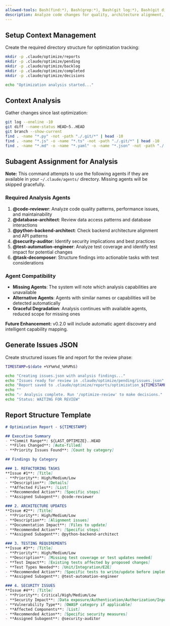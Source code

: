 ```yaml
---
allowed-tools: Bash(find:*), Bash(grep:*), Bash(git log:*), Bash(git diff:*), Bash(echo:*), Bash(mkdir:*)
description: Analyze code changes for quality, architecture alignment, and security issues
---
```


## Setup Context Management

Create the required directory structure for optimization tracking:

```bash
mkdir -p .claude/optimize/reports
mkdir -p .claude/optimize/pending
mkdir -p .claude/optimize/backlog
mkdir -p .claude/optimize/completed
mkdir -p .claude/optimize/decisions

echo "Optimization analysis started..."
```

## Context Analysis

Gather changes since last optimization:

```bash
git log --oneline -10
git diff --name-status HEAD~5..HEAD
git branch --show-current
find . -name "*.py" -not -path "./.git/*" | head -10
find . -name "*.js" -o -name "*.ts" -not -path "./.git/*" | head -10
find . -name "*.md" -o -name "*.yaml" -o -name "*.json" -not -path "./.git/*" | head -5
```

## Subagent Assignment for Analysis

**Note:** This command attempts to use the following agents if they are available in your `~/.claude/agents/` directory. Missing agents will be skipped gracefully.

### Required Analysis Agents
1. **@code-reviewer**: Analyze code quality patterns, performance issues, and maintainability
2. **@database-architect**: Review data access patterns and database interactions  
3. **@python-backend-architect**: Check backend architecture alignment and API patterns
4. **@security-auditor**: Identify security implications and best practices
5. **@test-automation-engineer**: Analyze test coverage and identify test impact for potential changes
6. **@task-decomposer**: Structure findings into actionable tasks with test considerations

### Agent Compatibility
- **Missing Agents**: The system will note which analysis capabilities are unavailable
- **Alternative Agents**: Agents with similar names or capabilities will be detected automatically
- **Graceful Degradation**: Analysis continues with available agents, reduced scope for missing ones

**Future Enhancement:** v0.2.0 will include automatic agent discovery and intelligent capability mapping.

## Generate Issues JSON

Create structured issues file and report for the review phase:

```bash
TIMESTAMP=$(date +%Y%m%d_%H%M%S)

echo "Creating issues.json with analysis findings..."
echo "Issues ready for review in .claude/optimize/pending/issues.json"
echo "Report saved to .claude/optimize/reports/optimization_${TIMESTAMP}.md"
echo ""
echo "✅ Analysis complete. Run '/optimize-review' to make decisions."
echo "Status: WAITING FOR REVIEW"
```

## Report Structure Template

```markdown
# Optimization Report - ${TIMESTAMP}

## Executive Summary
- **Commit Range**: ${LAST_OPTIMIZE}..HEAD
- **Files Changed**: [Auto-filled]
- **Priority Issues Found**: [Count by category]

## Findings by Category

### 1. REFACTORING TASKS
**Issue #1**: [Title]
- **Priority**: High/Medium/Low
- **Description**: [Details]
- **Affected Files**: [List]
- **Recommended Action**: [Specific steps]
- **Assigned Subagent**: @code-reviewer

### 2. ARCHITECTURE UPDATES  
**Issue #2**: [Title]
- **Priority**: High/Medium/Low
- **Description**: [Alignment issues]
- **Documentation Impact**: [Files to update]
- **Recommended Action**: [Specific steps]
- **Assigned Subagent**: @python-backend-architect

### 3. TESTING REQUIREMENTS
**Issue #3**: [Title]
- **Priority**: High/Medium/Low
- **Description**: [Missing test coverage or test updates needed]
- **Test Impact**: [Existing tests affected by proposed changes]
- **Test Types Needed**: [Unit/Integration/E2E]
- **Recommended Action**: [Specific tests to write/update before implementation]
- **Assigned Subagent**: @test-automation-engineer

### 4. SECURITY ISSUES
**Issue #4**: [Title]
- **Priority**: Critical/High/Medium/Low
- **Security Impact**: [Data exposure/Authentication/Authorization/Input validation]
- **Vulnerability Type**: [OWASP category if applicable]
- **Affected Components**: [List]
- **Recommended Action**: [Specific security measures]
- **Assigned Subagent**: @security-auditor
```
